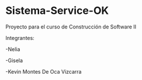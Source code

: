 # Sistema-Service-OK
Proyecto para el curso de Construcción de Software II 

Integrantes:

-Nelia

-Gisela

-Kevin Montes De Oca Vizcarra

